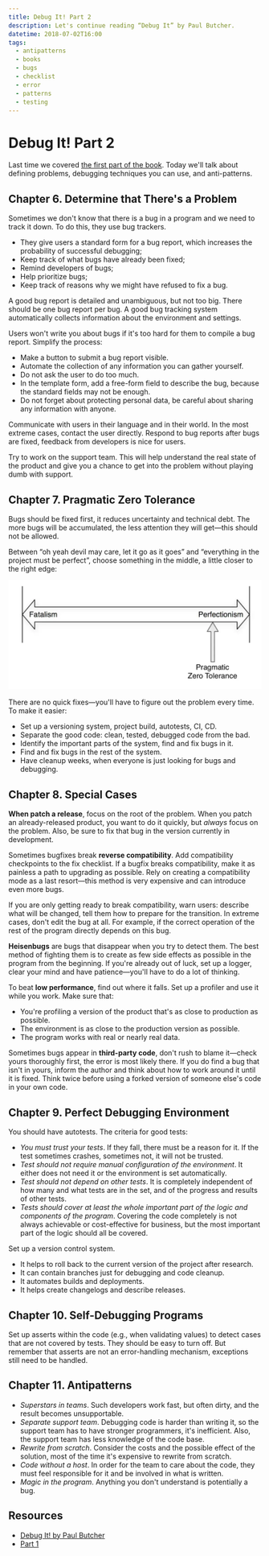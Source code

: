 ```yaml
---
title: Debug It! Part 2
description: Let's continue reading “Debug It” by Paul Butcher.
datetime: 2018-07-02T16:00
tags:
  - antipatterns
  - books
  - bugs
  - checklist
  - error
  - patterns
  - testing
---
```


# Debug It! Part 2

Last time we covered [the first part of the book](/blog/debug-it/). Today we'll talk about defining problems, debugging techniques you can use, and anti-patterns.

## Chapter 6. Determine that There's a Problem

Sometimes we don't know that there is a bug in a program and we need to track it down. To do this, they use bug trackers.

- They give users a standard form for a bug report, which increases the probability of successful debugging;
- Keep track of what bugs have already been fixed;
- Remind developers of bugs;
- Help prioritize bugs;
- Keep track of reasons why we might have refused to fix a bug.

A good bug report is detailed and unambiguous, but not too big. There should be one bug report per bug. A good bug tracking system automatically collects information about the environment and settings.

Users won't write you about bugs if it's too hard for them to compile a bug report. Simplify the process:

- Make a button to submit a bug report visible.
- Automate the collection of any information you can gather yourself.
- Do not ask the user to do too much.
- In the template form, add a free-form field to describe the bug, because the standard fields may not be enough.
- Do not forget about protecting personal data, be careful about sharing any information with anyone.

Communicate with users in their language and in their world. In the most extreme cases, contact the user directly. Respond to bug reports after bugs are fixed, feedback from developers is nice for users.

Try to work on the support team. This will help understand the real state of the product and give you a chance to get into the problem without playing dumb with support.

## Chapter 7. Pragmatic Zero Tolerance

Bugs should be fixed first, it reduces uncertainty and technical debt. The more bugs will be accumulated, the less attention they will get—this should not be allowed.

Between “oh yeah devil may care, let it go as it goes” and “everything in the project must be perfect”, choose something in the middle, a little closer to the right edge:

![Pragmatic intolerance is almost in the middle, a little closer to perfectionism](./zero-tolerance.webp)

There are no quick fixes—you'll have to figure out the problem every time. To make it easier:

- Set up a versioning system, project build, autotests, CI, CD.
- Separate the good code: clean, tested, debugged code from the bad.
- Identify the important parts of the system, find and fix bugs in it.
- Find and fix bugs in the rest of the system.
- Have cleanup weeks, when everyone is just looking for bugs and debugging.

## Chapter 8. Special Cases

**When patch a release**, focus on the root of the problem. When you patch an already-released product, you want to do it quickly, but _always_ focus on the problem. Also, be sure to fix that bug in the version currently in development.

Sometimes bugfixes break **reverse compatibility**. Add compatibility checkpoints to the fix checklist. If a bugfix breaks compatibility, make it as painless a path to upgrading as possible. Rely on creating a compatibility mode as a last resort—this method is very expensive and can introduce even more bugs.

If you are only getting ready to break compatibility, warn users: describe what will be changed, tell them how to prepare for the transition. In extreme cases, don't edit the bug at all. For example, if the correct operation of the rest of the program directly depends on this bug.

**Heisenbugs** are bugs that disappear when you try to detect them. The best method of fighting them is to create as few side effects as possible in the program from the beginning. If you're already out of luck, set up a logger, clear your mind and have patience—you'll have to do a lot of thinking.

To beat **low performance**, find out where it falls. Set up a profiler and use it while you work. Make sure that:

- You're profiling a version of the product that's as close to production as possible.
- The environment is as close to the production version as possible.
- The program works with real or nearly real data.

Sometimes bugs appear in **third-party code**, don't rush to blame it—check yours thoroughly first, the error is most likely there. If you do find a bug that isn't in yours, inform the author and think about how to work around it until it is fixed. Think twice before using a forked version of someone else's code in your own code.

## Chapter 9. Perfect Debugging Environment

You should have autotests. The criteria for good tests:

- _You must trust your tests_. If they fall, there must be a reason for it. If the test sometimes crashes, sometimes not, it will not be trusted.
- _Test should not require manual configuration of the environment_. It either does not need it or the environment is set automatically.
- _Test should not depend on other tests_. It is completely independent of how many and what tests are in the set, and of the progress and results of other tests.
- _Tests should cover at least the whole important part of the logic and components of the program_. Covering the code completely is not always achievable or cost-effective for business, but the most important part of the logic should all be covered.

Set up a version control system.

- It helps to roll back to the current version of the project after research.
- It can contain branches just for debugging and code cleanup.
- It automates builds and deployments.
- It helps create changelogs and describe releases.

## Chapter 10. Self-Debugging Programs

Set up asserts within the code (e.g., when validating values) to detect cases that are not covered by tests. They should be easy to turn off. But remember that asserts are not an error-handling mechanism, exceptions still need to be handled.

## Chapter 11. Antipatterns

- _Superstars in teams_. Such developers work fast, but often dirty, and the result becomes unsupportable.
- _Separate support team_. Debugging code is harder than writing it, so the support team has to have stronger programmers, it's inefficient. Also, the support team has less knowledge of the code base.
- _Rewrite from scratch_. Consider the costs and the possible effect of the solution, most of the time it's expensive to rewrite from scratch.
- _Code without a host_. In order for the team to care about the code, they must feel responsible for it and be involved in what is written.
- _Magic in the program_. Anything you don't understand is potentially a bug.

## Resources

- [Debug It! by Paul Butcher](https://www.goodreads.com/book/show/6770868-debug-it)
- [Part 1](/blog/debug-it/)

